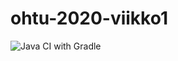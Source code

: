 # ohtu-2020-viikko1
![Java CI with Gradle](https://github.com/osekeranen/ohtu-2020-viikko1/workflows/Java%20CI%20with%20Gradle/badge.svg)
